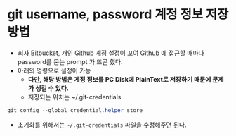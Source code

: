 # git username, password 계정 정보 저장 방법

- 회사 Bitbucket, 개인 Github 계정 설정이 꼬여 Github 에 접근할 때마다 password를 묻는 prompt 가 뜨곤 했다.
- 아래의 명령으로 설정이 가능
  - **다만, 해당 방법은 계정 정보를 PC Disk에 PlainText로 저장하기 때문에 문제가 생길 수 있다.**
  - 저장되는 위치는 ~/.git-credentials

```java
git config --global credential.helper store
```

- 초기화를 위해서는 `~/.git-credentials` 파일을 수정해주면 된다.

